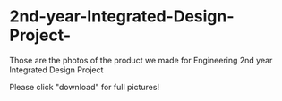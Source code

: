 # 2nd-year-Integrated-Design-Project-
Those are the photos of the product we made for Engineering 2nd year Integrated Design Project  

Please click "download" for full pictures!
